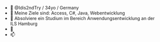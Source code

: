 - 👋 @Idis2ndTry / 34yo / Germany
- 👀 Meine Ziele sind: Access, C#, Java, Webentwicklung
- 🌱 Absolviere ein Studium im Bereich Anwendungsentwicklung an der ILS Hamburg
- 💞️ 
- 📫 

<!---
Idis2ndTry/Idis2ndTry is a ✨ special ✨ repository because its `README.md` (this file) appears on your GitHub profile.
You can click the Preview link to take a look at your changes.
--->
